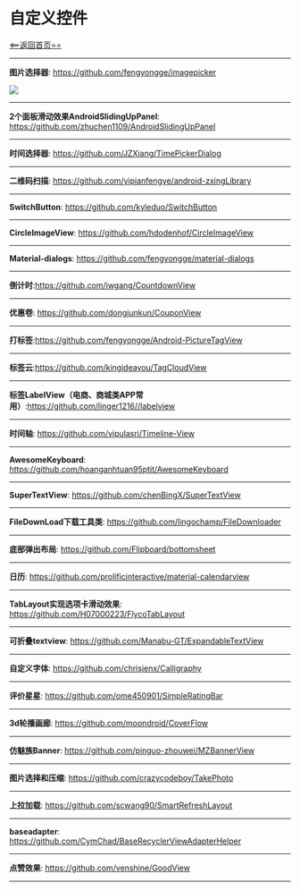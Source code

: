# 自定义控件


[<==返回首页==](https://github.com/fengyongge/AndroidOpenCollect)

---
**图片选择器**:  https://github.com/fengyongge/imagepicker

![](https://raw.githubusercontent.com/917386389/imagepickerdemo/master/app/src/4.gif)

---

**2个面板滑动效果AndroidSlidingUpPanel**:  https://github.com/zhuchen1109/AndroidSlidingUpPanel

---

**时间选择器**:  https://github.com/JZXiang/TimePickerDialog

---

**二维码扫描**:  https://github.com/yipianfengye/android-zxingLibrary

---

**SwitchButton**:  https://github.com/kyleduo/SwitchButton

---

**CircleImageView**:  https://github.com/hdodenhof/CircleImageView

---

**Material-dialogs**:  https://github.com/fengyongge/material-dialogs

---

**倒计时**:https://github.com/iwgang/CountdownView

---

**优惠卷**: https://github.com/dongjunkun/CouponView

---

**打标签**:https://github.com/fengyongge/Android-PictureTagView

---

**标签云**:https://github.com/kingideayou/TagCloudView

---

**标签LabelView（电商、商城类APP常用）**:https://github.com/linger1216//labelview

---

**时间轴**: https://github.com/vipulasri/Timeline-View

---

**AwesomeKeyboard**: https://github.com/hoanganhtuan95ptit/AwesomeKeyboard

---

**SuperTextView**: https://github.com/chenBingX/SuperTextView

---

**FileDownLoad下载工具类**: https://github.com/lingochamp/FileDownloader

---

**底部弹出布局**: https://github.com/Flipboard/bottomsheet

---

**日历**: https://github.com/prolificinteractive/material-calendarview

---

**TabLayout实现选项卡滑动效果**: https://github.com/H07000223/FlycoTabLayout

---

**可折叠textview**: https://github.com/Manabu-GT/ExpandableTextView

---

**自定义字体**: https://github.com/chrisjenx/Calligraphy

---

**评价星星**: https://github.com/ome450901/SimpleRatingBar

---

**3d轮播画廊**: https://github.com/moondroid/CoverFlow

---

**仿魅族Banner**: https://github.com/pinguo-zhouwei/MZBannerView

---

**图片选择和压缩**: https://github.com/crazycodeboy/TakePhoto 

---

**上拉加载**: https://github.com/scwang90/SmartRefreshLayout 

---

**baseadapter**: https://github.com/CymChad/BaseRecyclerViewAdapterHelper 

---

**点赞效果**: https://github.com/venshine/GoodView 

---






















